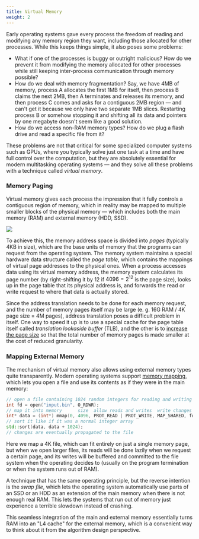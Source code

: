 ```yaml
---
title: Virtual Memory
weight: 2
---
```


Early operating systems gave every process the freedom of reading and modifying any memory region they want, including those allocated for other processes. While this keeps things simple, it also poses some problems:

- What if one of the processes is buggy or outright malicious? How do we prevent it from modifying the memory allocated for other processes while still keeping inter-process communication through memory possible?
- How do we deal with memory fragmentation? Say, we have 4MB of memory, process A allocates the first 1MB for itself, then process B claims the next 2MB, then A terminates and releases its memory, and then process C comes and asks for a contiguous 2MB region — and can't get it because we only have two separate 1MB slices. Restarting process B or somehow stopping it and shifting all its data and pointers by one megabyte doesn't seem like a good solution.
- How do we access non-RAM memory types? How do we plug a flash drive and read a specific file from it?

These problems are not that critical for some specialized computer systems such as GPUs, where you typically solve just one task at a time and have full control over the computation, but they are absolutely essential for modern multitasking operating systems — and they solve all these problems with a technique called *virtual memory*.

### Memory Paging

Virtual memory gives each process the impression that it fully controls a contiguous region of memory, which in reality may be mapped to multiple smaller blocks of the physical memory — which includes both the main memory (RAM) and external memory (HDD, SSD).

![](../img/virtual-memory.jpg)

To achieve this, the memory address space is divided into *pages* (typically 4KB in size), which are the base units of memory that the programs can request from the operating system. The memory system maintains a special hardware data structure called the *page table*, which contains the mappings of virtual page addresses to the physical ones. When a process accesses data using its virtual memory address, the memory system calculates its page number (by right-shifting it by $12$ if $4096=2^{12}$ is the page size), looks up in the page table that its physical address is, and forwards the read or write request to where that data is actually stored.

Since the address translation needs to be done for each memory request, and the number of memory pages itself may be large (e. g. 16G RAM / 4K page size = 4M pages), address translation poses a difficult problem in itself. One way to speed it up is to use a special cache for the page table itself called *translation lookaside buffer* (TLB), and the other is to [increase the page size](/hpc/cpu-cache/paging) so that the total number of memory pages is made smaller at the cost of reduced granularity.

<!--

When it doesn't hit, you essentially pay double the cost of a memory access. For this reason, some operating systems have support for larger pages (~2MB).

For performance, the data structures are implemented in hardware, embedded in the CPU.
Each overlooking each memory access.
Modern operating systems give every process the impression that it is working with large, contiguous section of memory, called *virtual memory*. Physically, the memory allocated to each process may be dispersed across different areas of physical memory, or may have been moved to another type of storage such as SSD or HDD.

-->

### Mapping External Memory

The mechanism of virtual memory also allows using external memory types quite transparently. Modern operating systems support [memory mapping](https://en.wikipedia.org/wiki/Mmap), which lets you open a file and use its contents as if they were in the main memory:

```c++
// open a file containing 1024 random integers for reading and writing
int fd = open("input.bin", O_RDWR);
// map it into memory      size  allow reads and writes  write changes back to the file
int* data = (int*) mmap(0, 4096, PROT_READ | PROT_WRITE, MAP_SHARED, fd, 0);
// sort it like if it was a normal integer array
std::sort(data, data + 1024);
// changes are eventually propagated to the file
```

Here we map a 4K file, which can fit entirely on just a single memory page, but when we open larger files, its reads will be done lazily when we request a certain page, and its writes will be buffered and committed to the file system when the operating decides to (usually on the program termination or when the system runs out of RAM).

A technique that has the same operating principle, but the reverse intention is the *swap file*, which lets the operating system automatically use parts of an SSD or an HDD as an extension of the main memory when there is not enough real RAM. This lets the systems that run out of memory just experience a terrible slowdown instead of crashing.

This seamless integration of the main and external memory essentially turns RAM into an "L4 cache" for the external memory, which is a convenient way to think about it from the algorithm design perspective.
